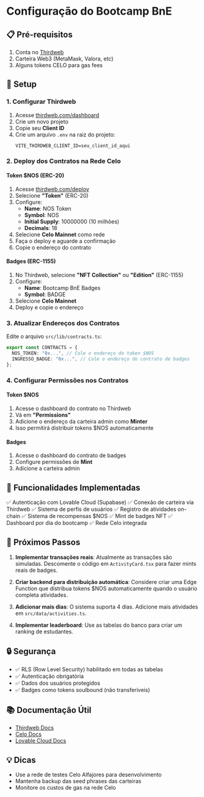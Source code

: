 # Configuração do Bootcamp BnE

## 📋 Pré-requisitos

1. Conta no [Thirdweb](https://thirdweb.com)
2. Carteira Web3 (MetaMask, Valora, etc)
3. Alguns tokens CELO para gas fees

## 🚀 Setup

### 1. Configurar Thirdweb

1. Acesse [thirdweb.com/dashboard](https://thirdweb.com/dashboard)
2. Crie um novo projeto
3. Copie seu **Client ID**
4. Crie um arquivo `.env` na raiz do projeto:
   ```
   VITE_THIRDWEB_CLIENT_ID=seu_client_id_aqui
   ```

### 2. Deploy dos Contratos na Rede Celo

#### Token $NOS (ERC-20)

1. Acesse [thirdweb.com/deploy](https://thirdweb.com/deploy)
2. Selecione **"Token"** (ERC-20)
3. Configure:
   - **Name**: NOS Token
   - **Symbol**: NOS
   - **Initial Supply**: 10000000 (10 milhões)
   - **Decimals**: 18
4. Selecione **Celo Mainnet** como rede
5. Faça o deploy e aguarde a confirmação
6. Copie o endereço do contrato

#### Badges (ERC-1155)

1. No Thirdweb, selecione **"NFT Collection"** ou **"Edition"** (ERC-1155)
2. Configure:
   - **Name**: Bootcamp BnE Badges
   - **Symbol**: BADGE
3. Selecione **Celo Mainnet**
4. Deploy e copie o endereço

### 3. Atualizar Endereços dos Contratos

Edite o arquivo `src/lib/contracts.ts`:

```typescript
export const CONTRACTS = {
  NOS_TOKEN: "0x...", // Cole o endereço do token $NOS
  INGRESSO_BADGE: "0x...", // Cole o endereço do contrato de badges
};
```

### 4. Configurar Permissões nos Contratos

#### Token $NOS
1. Acesse o dashboard do contrato no Thirdweb
2. Vá em **"Permissions"**
3. Adicione o endereço da carteira admin como **Minter**
4. Isso permitirá distribuir tokens $NOS automaticamente

#### Badges
1. Acesse o dashboard do contrato de badges
2. Configure permissões de **Mint**
3. Adicione a carteira admin

## 🎯 Funcionalidades Implementadas

✅ Autenticação com Lovable Cloud (Supabase)
✅ Conexão de carteira via Thirdweb
✅ Sistema de perfis de usuários
✅ Registro de atividades on-chain
✅ Sistema de recompensas $NOS
✅ Mint de badges NFT
✅ Dashboard por dia do bootcamp
✅ Rede Celo integrada

## 📝 Próximos Passos

1. **Implementar transações reais**: Atualmente as transações são simuladas. Descomente o código em `ActivityCard.tsx` para fazer mints reais de badges.

2. **Criar backend para distribuição automática**: Considere criar uma Edge Function que distribua tokens $NOS automaticamente quando o usuário completa atividades.

3. **Adicionar mais dias**: O sistema suporta 4 dias. Adicione mais atividades em `src/data/activities.ts`.

4. **Implementar leaderboard**: Use as tabelas do banco para criar um ranking de estudantes.

## 🔒 Segurança

- ✅ RLS (Row Level Security) habilitado em todas as tabelas
- ✅ Autenticação obrigatória
- ✅ Dados dos usuários protegidos
- ✅ Badges como tokens soulbound (não transferíveis)

## 📚 Documentação Útil

- [Thirdweb Docs](https://portal.thirdweb.com/)
- [Celo Docs](https://docs.celo.org/)
- [Lovable Cloud Docs](https://docs.lovable.dev/features/cloud)

## 💡 Dicas

- Use a rede de testes Celo Alfajores para desenvolvimento
- Mantenha backup das seed phrases das carteiras
- Monitore os custos de gas na rede Celo
